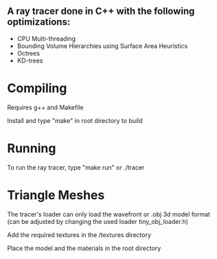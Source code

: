 ## A ray tracer done in C++ with the following optimizations:
* CPU Multi-threading
* Bounding Volume Hierarchies using Surface Area Heuristics
* Octrees
* KD-trees

# Compiling
Requires g++ and Makefile

Install and type "make" in root directory to build

# Running
 To run the ray tracer, type "make run" or ./tracer

# Triangle Meshes
The tracer's loader can only load the wavefront or .obj 3d model format (can be adjusted by changing the used loader tiny_obj_loader.h)

Add the required textures in the /textures directory

Place the model and the materials in the root directory

